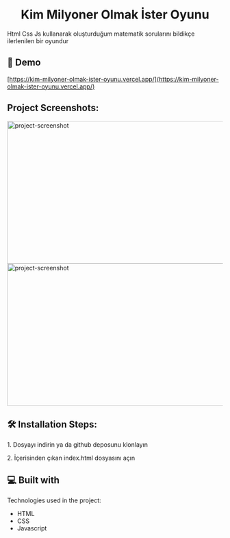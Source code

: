 <h1 align="center" id="title">Kim Milyoner Olmak İster Oyunu</h1>

<p id="description">Html Css Js kullanarak oluşturduğum matematik sorularını bildikçe ilerlenilen bir oyundur</p>

<h2>🚀 Demo</h2>

[https://kim-milyoner-olmak-ister-oyunu.vercel.app/](https://kim-milyoner-olmak-ister-oyunu.vercel.app/)

<h2>Project Screenshots:</h2>

<img src="https://i.hizliresim.com/pa6ela1.png" alt="project-screenshot" width="829" height="332.23/">

<img src="https://i.hizliresim.com/ec3enec.png" alt="project-screenshot" width="829" height="332.23/">

<h2>🛠️ Installation Steps:</h2>

<p>1. Dosyayı indirin ya da github deposunu klonlayın</p>

<p>2. İçerisinden çıkan index.html dosyasını açın</p>

  
  
<h2>💻 Built with</h2>

Technologies used in the project:

*   HTML
*   CSS
*   Javascript
